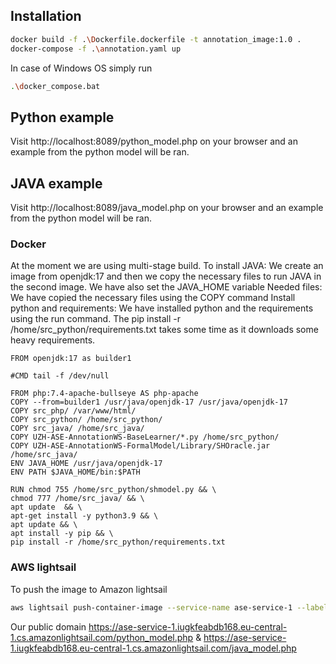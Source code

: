 ## Installation

```bash
docker build -f .\Dockerfile.dockerfile -t annotation_image:1.0 .
docker-compose -f .\annotation.yaml up
```
In case of Windows OS simply run 
```bash
.\docker_compose.bat
```

## Python example
Visit http://localhost:8089/python_model.php on your browser and an example from the python model will be ran.


## JAVA example 
Visit http://localhost:8089/java_model.php on your browser and an example from the python model will be ran.


### Docker
At the moment we are using multi-stage build.
To install JAVA: We create an image from openjdk:17 and then we copy the necessary files to run JAVA in the second image. We have also set the JAVA_HOME variable
Needed files: We have copied the necessary files using the COPY command
Install python and requirements: We have installed python and the requirements using the run command. 
The pip install -r /home/src_python/requirements.txt takes some time as it downloads some heavy requirements. 

```
FROM openjdk:17 as builder1

#CMD tail -f /dev/null

FROM php:7.4-apache-bullseye AS php-apache
COPY --from=builder1 /usr/java/openjdk-17 /usr/java/openjdk-17
COPY src_php/ /var/www/html/
COPY src_python/ /home/src_python/
COPY src_java/ /home/src_java/
COPY UZH-ASE-AnnotationWS-BaseLearner/*.py /home/src_python/
COPY UZH-ASE-AnnotationWS-FormalModel/Library/SHOracle.jar /home/src_java/
ENV JAVA_HOME /usr/java/openjdk-17
ENV PATH $JAVA_HOME/bin:$PATH

RUN chmod 755 /home/src_python/shmodel.py && \
chmod 777 /home/src_java/ && \
apt update  && \
apt-get install -y python3.9 && \
apt update && \ 
apt install -y pip && \ 
pip install -r /home/src_python/requirements.txt
```

### AWS lightsail
To push the image to Amazon lightsail
```bash
aws lightsail push-container-image --service-name ase-service-1 --label annotation-container --image annotation_image:1.0
```
Our public domain https://ase-service-1.iugkfeabdb168.eu-central-1.cs.amazonlightsail.com/python_model.php & https://ase-service-1.iugkfeabdb168.eu-central-1.cs.amazonlightsail.com/java_model.php 